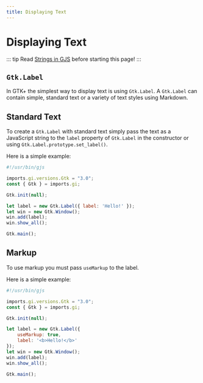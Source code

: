 ```yaml
---
title: Displaying Text
---
```


# Displaying Text

::: tip
Read [Strings in GJS](../../gjs/strings.html) before starting this page!
:::

## `Gtk.Label`

In GTK+ the simplest way to display text is using `Gtk.Label`. A `Gtk.Label` can contain simple, standard text or a variety of text styles using Markdown.

## Standard Text

To create a `Gtk.Label` with standard text simply pass the text as a JavaScript string to the `label` property of `Gtk.Label` in the constructor or using `Gtk.Label.prototype.set_label()`.

Here is a simple example:

```js
#!/usr/bin/gjs

imports.gi.versions.Gtk = "3.0";
const { Gtk } = imports.gi;

Gtk.init(null);

let label = new Gtk.Label({ label: 'Hello!' });
let win = new Gtk.Window();
win.add(label);
win.show_all();

Gtk.main();
```

## Markup

To use markup you must pass `useMarkup` to the label.

Here is a simple example:

```js
#!/usr/bin/gjs

imports.gi.versions.Gtk = "3.0";
const { Gtk } = imports.gi;

Gtk.init(null);

let label = new Gtk.Label({
    useMarkup: true,
    label: '<b>Hello!</b>'
});
let win = new Gtk.Window();
win.add(label);
win.show_all();

Gtk.main();
```

